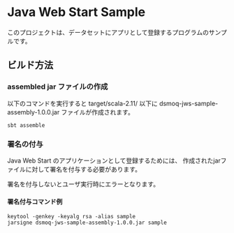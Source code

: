 # Java Web Start Sample

このプロジェクトは、データセットにアプリとして登録するプログラムのサンプルです。

## ビルド方法

### assembled jar ファイルの作成

以下のコマンドを実行すると target/scala-2.11/ 以下に
dsmoq-jws-sample-assembly-1.0.0.jar ファイルが作成されます。

```
sbt assemble
```

### 署名の付与

Java Web Start のアプリケーションとして登録するためには、
作成されたjarファイルに対して署名を付与する必要があります。

署名を付与しないとユーザ実行時にエラーとなります。

#### 署名付与コマンド例
```
keytool -genkey -keyalg rsa -alias sample
jarsigne dsmoq-jws-sample-assembly-1.0.0.jar sample
```
